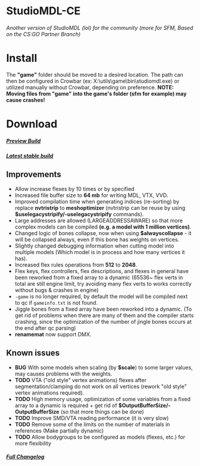# StudioMDL-CE
###### Another version of StudioMDL (lol) for the community (more for SFM, Based on the CS:GO Partner Branch)

# Install
The **"game"** folder should be moved to a desired location. The path can then be configured in Crowbar (ex: X:\utils\game\bin\studiomdl.exe) or utilized manually without Crowbar, depending on preference.
**NOTE: Moving files from "game" into the game's folder (sfm for example) may cause crashes!**

# Download
##### [Preview Build](https://github.com/DeadZoneLuna/StudioMDL-CE/archive/refs/heads/main.zip)
##### [Latest stable build](https://github.com/DeadZoneLuna/StudioMDL-CE/releases/latest)

## Improvements
- Allow increase flexes by 10 times or by specified
- Increased file buffer size to **64 mb** for writing MDL, VTX, VVD.
- Improved compilation time when generating indices (re-sorting) by replace **nvtristrip** to **meshoptimizer** (nvtristrip can be reuse by using **$uselegacystripify/-uselegacystripify** commands).
- Large addresses are allowed (LARGEADDRESSAWARE) so that more complex models can be compiled **(e.g. a model with 1 million vertices)**.
- Changed logic of bones collapse, now when using **$alwayscollapse** - it will be collapsed always, even if this bone has weights on vertices.
- Slightly changed debugging information when cutting model into multiple models (Which model is in process and how many vertices it has).
- Increased flex rules operations from **512** to **2048**.
- Flex keys, flex controllers, flex descriptions, and flexes in general have been reworked from a fixed array to a dynamic (65536~ flex verts in total are still engine limit, try avoiding many flex verts to works correctly without bugs & crashes in engine)
- `-game` is no longer required, by default the model will be compiled next to qc if `gameinfo.txt` is not found.
- Jiggle bones from a fixed array have been reworked into a dynamic. (To get rid of problems when there are many of them and the compiler starts crashing, since the optimization of the number of jingle bones occurs at the end after qc parsing)
- **renamemat** now support DMX.

## Known issues
- **BUG** With some models when scaling (by **$scale**) to some larger values, may causes problems with the weights.
- **TODO** VTA ("old style" vertex animations) flexes after segmentation/clamping do not work on all vertices (rework "old style" vertex animations required).
- **TODO** High memory usage, optimization of some variables from a fixed array to a dynamic is required + get rid of **$OutputBufferSize/-OutputBufferSize** (so that more things can be done)
- **TODO** Improve SMD/VTA reading performance (it is very slow)
- **TODO** Remove some of the limits on the number of materials in references (Make partially dynamic)
- **TODO** Allow bodygroups to be configured as models (flexes, etc.) for more flexibility

##### [Full Changelog](./changelog.md)
